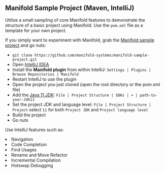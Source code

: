 
## Manifold Sample Project (Maven, IntelliJ)

Utilize a small sampling of core Manifold features to demonstrate the
structure of a basic project using Manifold. Use the `pom.xml` file as a
template for your own project.

If you simply want to experiment with Manifold, grab the [Manifold sample project](https://github.com/manifold-systems/manifold-sample-project) and go nuts:

* `git clone https://github.com/manifold-systems/manifold-sample-project.git`
* Open [IntelliJ IDEA](https://www.jetbrains.com/idea/download)
* Install the **Manifold plugin** from within IntelliJ: `Settings | Plugins | Browse Repositories | Manifold`
* Restart IntelliJ to use the plugin
* Open the project you just cloned (open the root directory or the pom.xml file)
* Add the [Java 11 JDK](https://adoptopenjdk.net/releases.html?variant=openjdk11&jvmVariant=hotspot): `File | Project Structure | SDKs | + | path-to-your-Jdk11`
* Set the project JDK and language level: `File | Project Structure | Project` select `11` for both `Project JDK` and `Project language level`
* Build the project
* Go nuts

Use IntelliJ features such as:<lu>
 <li> Navigation
 <li> Code Completion
 <li> Find Usages
 <li> Rename and Move Refactor
 <li> Incremental Compilation
 <li> Hotswap Debugging
</u>